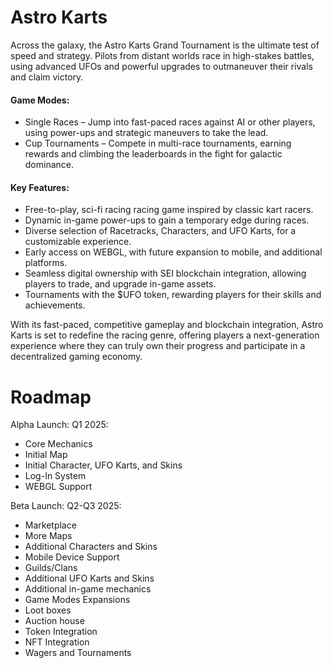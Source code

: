 # Astro Karts

Across the galaxy, the Astro Karts Grand Tournament is the ultimate test of speed and strategy. Pilots from distant worlds race in high-stakes battles, using advanced UFOs and powerful upgrades to outmaneuver their rivals and claim victory.

#### Game Modes:

- Single Races – Jump into fast-paced races against AI or other players, using power-ups and strategic maneuvers to take the lead.
- Cup Tournaments – Compete in multi-race tournaments, earning rewards and climbing the leaderboards in the fight for galactic dominance.

#### Key Features:

- Free-to-play, sci-fi racing racing game inspired by classic kart racers.
- Dynamic in-game power-ups to gain a temporary edge during races.
- Diverse selection of Racetracks, Characters, and UFO Karts, for a customizable experience.
- Early access on WEBGL, with future expansion to mobile, and additional platforms.
- Seamless digital ownership with SEI blockchain integration, allowing players to trade, and upgrade in-game assets.
- Tournaments with the $UFO token, rewarding players for their skills and achievements.

With its fast-paced, competitive gameplay and blockchain integration, Astro Karts is set to redefine the racing genre, offering players a next-generation experience where they can truly own their progress and participate in a decentralized gaming economy.

# Roadmap

Alpha Launch: Q1 2025:

- Core Mechanics
- Initial Map
- Initial Character, UFO Karts, and Skins
- Log-In System
- WEBGL Support

Beta Launch: Q2-Q3 2025:

- Marketplace
- More Maps
- Additional Characters and Skins
- Mobile Device Support
- Guilds/Clans
- Additional UFO Karts and Skins
- Additional in-game mechanics
- Game Modes Expansions
- Loot boxes
- Auction house
- Token Integration
- NFT Integration
- Wagers and Tournaments
